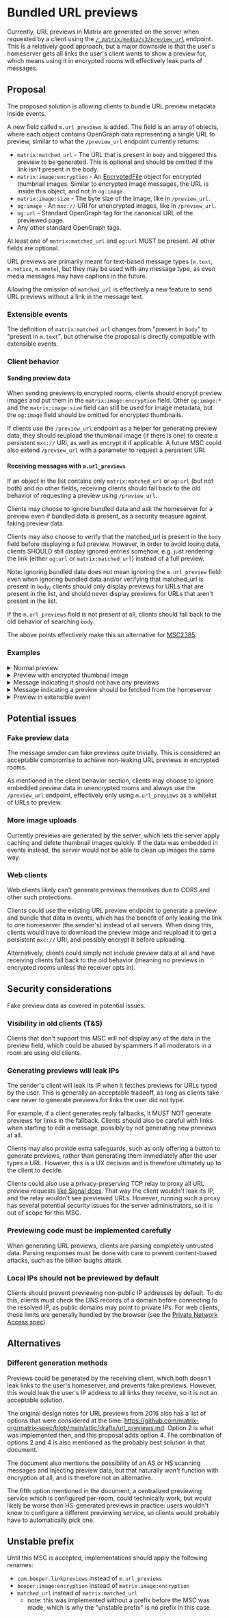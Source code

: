 # Bundled URL previews
Currently, URL previews in Matrix are generated on the server when requested by
a client using the [`/_matrix/media/v3/preview_url`](https://spec.matrix.org/v1.9/client-server-api/#get_matrixmediav3preview_url)
endpoint. This is a relatively good approach, but a major downside is that the
user's homeserver gets all links the user's client wants to show a preview for,
which means using it in encrypted rooms will effectively leak parts of messages.

## Proposal
The proposed solution is allowing clients to bundle URL preview metadata inside
events.

A new field called `m.url_previews` is added. The field is an array of objects,
where each object contains OpenGraph data representing a single URL to preview,
similar to what the `/preview_url` endpoint currently returns:

* `matrix:matched_url` - The URL that is present in `body` and triggered this preview
  to be generated. This is optional and should be omitted if the link isn't
  present in the body.
* `matrix:image:encryption` - An [EncryptedFile](https://spec.matrix.org/v1.9/client-server-api/#extensions-to-mroommessage-msgtypes)
  object for encrypted thumbnail images. Similar to encrypted image messages,
  the URL is inside this object, and not in `og:image`.
* `matrix:image:size` - The byte size of the image, like in `/preview_url`.
* `og:image` - An `mxc://` URI for unencrypted images, like in `/preview_url`.
* `og:url` - Standard OpenGraph tag for the canonical URL of the previewed page.
* Any other standard OpenGraph tags.

At least one of `matrix:matched_url` and `og:url` MUST be present. All other
fields are optional.

URL previews are primarily meant for text-based message types (`m.text`,
`m.notice`, `m.emote`), but they may be used with any message type, as even
media messages may have captions in the future.

Allowing the omission of `matched_url` is effectively a new feature to send URL
previews without a link in the message text.

### Extensible events
The definition of `matrix:matched_url` changes from "present in `body`" to
"present in `m.text`", but otherwise the proposal is directly compatible with
extensible events.

### Client behavior
#### Sending preview data
When sending previews to encrypted rooms, clients should encrypt preview images
and put them in the `matrix:image:encryption` field. Other `og:image:*` and the
`matrix:image:size` field can still be used for image metadata, but the
`og:image` field should be omitted for encrypted thumbnails.

If clients use the `/preview_url` endpoint as a helper for generating preview
data, they should reupload the thumbnail image (if there is one) to create a
persistent `mxc://` URI, as well as encrypt it if applicable. A future MSC
could also extend `/preview_url` with a parameter to request a persistent URI.

#### Receiving messages with `m.url_previews`
If an object in the list contains only `matrix:matched_url` or `og:url` (but
not both) and no other fields, receiving clients should fall back to the old
behavior of requesting a preview using `/preview_url`.

Clients may choose to ignore bundled data and ask the homeserver for a preview
even if bundled data is present, as a security measure against faking preview
data.

Clients may also choose to verify that the matched_url is present in the
`body` field before displaying a full preview. However, in order to avoid losing
data, clients SHOULD still display ignored entries somehow, e.g. just rendering
the link (either `og:url` or `matrix:matched_url`) instead of a full preview.

Note: ignoring bundled data does not mean ignoring the `m.url_preview` field:
even when ignoring bundled data and/or verifying that matched_url is present in
`body`, clients should only display previews for URLs that are present in the
list, and should never display previews for URLs that aren't present in the list.

If the `m.url_previews` field is not present at all, clients should fall back
to the old behavior of searching `body`.

The above points effectively make this an alternative for
[MSC2385](https://github.com/matrix-org/matrix-spec-proposals/pull/2385).

### Examples
<details>
<summary>Normal preview</summary>

```json
{
  "type": "m.room.message",
  "content": {
    "msgtype": "m.text",
    "body": "https://matrix.org",
    "m.url_previews": [
      {
        "matrix:matched_url": "https://matrix.org",
        "matrix:image:size": 16588,
        "og:description": "Matrix, the open protocol for secure decentralised communications",
        "og:image": "mxc://maunium.net/zeHhTqqUtUSUTUDxQisPdwZO",
        "og:image:height": 400,
        "og:image:type": "image/jpeg",
        "og:image:width": 800,
        "og:title": "Matrix.org",
        "og:url": "https://matrix.org/"
      }
    ],
    "m.mentions": {}
  }
}
```

</details>
<details>
<summary>Preview with encrypted thumbnail image</summary>

```json
{
  "type": "m.room.message",
  "content": {
    "msgtype": "m.text",
    "body": "https://matrix.org",
    "m.url_previews": [
      {
        "matrix:matched_url": "https://matrix.org",
        "og:url": "https://matrix.org/",
        "og:title": "Matrix.org",
        "og:description": "Matrix, the open protocol for secure decentralised communications",
        "matrix:image:size": 16588,
        "og:image:width": 800,
        "og:image:height": 400,
        "og:image:type": "image/jpeg",
        "matrix:image:encryption": {
          "key": {
            "k": "GRAgOUnbbkcd-UWoX5kTiIXJII81qwpSCnxLd5X6pxU",
            "alg": "A256CTR",
            "ext": true,
            "kty": "oct",
            "key_ops": [
              "encrypt",
              "decrypt"
            ]
          },
          "iv": "kZeoJfx4ehoAAAAAAAAAAA",
          "hashes": {
            "sha256": "WDOJYFegjAHNlaJmOhEPpE/3reYeD1pRvPVcta4Tgbg"
          },
          "v": "v2",
          "url": "mxc://beeper.com/53207ac52ce3e2c722bb638987064bfdc0cc257b"
        }
      }
    ],
    "m.mentions": {}
  }
}
```

</details>
<details>
<summary>Message indicating it should not have any previews</summary>

```json
{
  "type": "m.room.message",
  "content": {
    "msgtype": "m.text",
    "body": "https://matrix.org",
    "m.url_previews": [],
    "m.mentions": {}
  }
}
```

</details>
<details>
<summary>Message indicating a preview should be fetched from the homeserver</summary>

```json
{
  "type": "m.room.message",
  "content": {
    "msgtype": "m.text",
    "body": "https://matrix.org",
    "m.url_previews": [
      {
        "matrix:matched_url": "https://matrix.org"
      }
    ],
    "m.mentions": {}
  }
}
```

</details>
<details>
<summary>Preview in extensible event</summary>

```json
{
  "type": "m.message",
  "content": {
    "m.text": [
      {"body": "matrix.org/support"}
    ],
    "m.url_previews": [
      {
        "matrix:matched_url": "matrix.org/support",
        "matrix:image:size": 16588,
        "og:description": "Matrix, the open protocol for secure decentralised communications",
        "og:image": "mxc://maunium.net/zeHhTqqUtUSUTUDxQisPdwZO",
        "og:image:height": 400,
        "og:image:type": "image/jpeg",
        "og:image:width": 800,
        "og:title": "Support Matrix",
        "og:url": "https://matrix.org/support/"
      }
    ],
    "m.mentions": {}
  }
}
```

</details>

## Potential issues
### Fake preview data
The message sender can fake previews quite trivially. This is considered an
acceptable compromise to achieve non-leaking URL previews in encrypted rooms.

As mentioned in the client behavior section, clients may choose to ignore
embedded preview data in unencrypted rooms and always use the `/preview_url`
endpoint, effectively only using `m.url_previews` as a whitelist of URLs to
preview.

### More image uploads
Currently previews are generated by the server, which lets the server apply
caching and delete thumbnail images quickly. If the data was embedded in events
instead, the server would not be able to clean up images the same way.

### Web clients
Web clients likely can't generate previews themselves due to CORS and other
such protections.

Clients could use the existing URL preview endpoint to generate a preview and
bundle that data in events, which has the benefit of only leaking the link to
one homeserver (the sender's) instead of all servers. When doing this, clients
would have to download the preview image and reupload it to get a persistent
`mxc://` URI, and possibly encrypt it before uploading.

Alternatively, clients could simply not include preview data at all and have
receiving clients fall back to the old behavior (meaning no previews in
encrypted rooms unless the receiver opts in).

## Security considerations
Fake preview data as covered in potential issues.

### Visibility in old clients (T&S)
Clients that don't support this MSC will not display any of the data in the
preview field, which could be abused by spammers if all moderators in a room
are using old clients.

### Generating previews will leak IPs
The sender's client will leak its IP when it fetches previews for URLs typed by
the user. This is generally an acceptable tradeoff, as long as clients take
care never to generate previews for links the user did not type.

For example, if a client generates reply fallbacks, it MUST NOT generate
previews for links in the fallback. Clients should also be careful with links
when starting to edit a message, possibly by not generating new previews at
all.

Clients may also provide extra safeguards, such as only offering a button to
generate previews, rather than generating them immediately after the user types
a URL. However, this is a UX decision and is therefore ultimately up to the
client to decide.

Clients could also use a privacy-preserving TCP relay to proxy all URL preview
requests [like Signal does](https://signal.org/blog/i-link-therefore-i-am/).
That way the client wouldn't leak its IP, and the relay wouldn't see previewed
URLs. However, running such a proxy has several potential security issues for
the server administrators, so it is out of scope for this MSC.

### Previewing code must be implemented carefully
When generating URL previews, clients are parsing completely untrusted data.
Parsing responses must be done with care to prevent content-based attacks, such
as the billion laughs attack.

### Local IPs should not be previewed by default
Clients should prevent previewing non-public IP addresses by default. To do
this, clients must check the DNS records of a domain before connecting to the
resolved IP, as public domains may point to private IPs. For web clients, these
limits are generally handled by the browser (see the [Private Network Access
spec](https://wicg.github.io/private-network-access/)).

## Alternatives
### Different generation methods
Previews could be generated by the receiving client, which both doesn't leak
links to the user's homeserver, and prevents fake previews. However, this would
leak the user's IP address to all links they receive, so it is not an
acceptable solution.

The original design notes for URL previews from 2016 also has a list of options
that were considered at the time: <https://github.com/matrix-org/matrix-spec/blob/main/attic/drafts/url_previews.md>.
Option 2 is what was implemented then, and this proposal adds option 4.
The combination of options 2 and 4 is also mentioned as the probably best
solution in that document.

The document also mentions the possibility of an AS or HS scanning messages and
injecting preview data, but that naturally won't function with encryption at all,
and is therefore not an alternative.

The fifth option mentioned in the document, a centralized previewing service
which is configured per-room, could technically work, but would likely be worse
than HS-generated previews in practice: users wouldn't know to configure a
different previewing service, so clients would probably have to automatically
pick one.

## Unstable prefix
Until this MSC is accepted, implementations should apply the following renames:

* `com.beeper.linkpreviews` instead of `m.url_previews`
* `beeper:image:encryption` instead of `matrix:image:encryption`
* `matched_url` instead of `matrix:matched_url`
  * note: this was implemented without a prefix before the MSC was made, which
    is why the "unstable prefix" is no prefix in this case.
